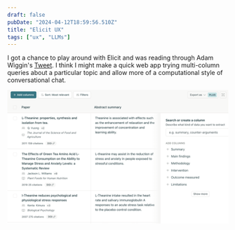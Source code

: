 ```yaml
---
draft: false
pubDate: "2024-04-12T18:59:56.510Z"
title: "Elicit UX"
tags: ["ux", "LLMs"]
---
```


I got a chance to play around with Elicit and was reading through Adam Wiggin's
[Tweet](https://twitter.com/_adamwiggins_/status/1778071478610850069). I think
I might make a quick web app trying multi-column queries about a particular
topic and allow more of a computational style of conversational chat.

![Computational style of conversational AI using Elicit](../../images/elicit.png)
